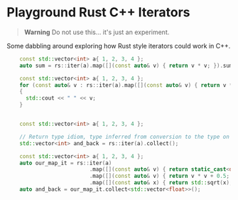 # Playground Rust C++ Iterators


> **Warning**
> Do not use this... it's just an experiment.


Some dabbling around exploring how Rust style iterators could work in C++.

```cpp
    const std::vector<int> a{ 1, 2, 3, 4 };
    auto sum = rs::iter(a).map([](const auto& v) { return v * v; }).sum();
```

```cpp
    const std::vector<int> a{ 1, 2, 3, 4 };
    for (const auto& v : rs::iter(a).map([](const auto& v) { return v * v; }))
    {
      std::cout << " " << v;
    }
```

```cpp

    const std::vector<int> a{ 1, 2, 3, 4 };

    // Return type idiom, type inferred from conversion to the type on the left
    std::vector<int> and_back = rs::iter(a).collect();
```

```cpp
    const std::vector<int> a{ 1, 2, 3, 4 };
    auto our_map_it = rs::iter(a)
                          .map([](const auto& v) { return static_cast<double>(v); })
                          .map([](const auto& v) { return v * v + 0.5; })
                          .map([](const auto& x) { return std::sqrt(x); });
    auto and_back = our_map_it.collect<std::vector<float>>();
```

